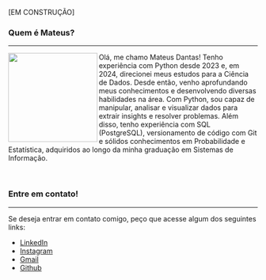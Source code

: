 [EM CONSTRUÇÃO] 
### Quem é Mateus?
---
<img src="assets/perfil.png" width="180" align="left"> 
<p>Olá, me chamo Mateus Dantas! Tenho experiência com Python desde 2023 e, em 2024, direcionei meus estudos para a Ciência de Dados. Desde então, venho aprofundando meus conhecimentos e desenvolvendo diversas habilidades na área. Com Python, sou capaz de manipular, analisar e visualizar dados para extrair insights e resolver problemas. Além disso, tenho experiência com SQL (PostgreSQL), versionamento de código com Git e sólidos conhecimentos em Probabilidade e Estatística, adquiridos ao longo da minha graduação em Sistemas de Informação.</p>
<br>

### Entre em contato!
---
<p>Se deseja entrar em contato comigo, peço que acesse algum dos seguintes links:</p>

* [LinkedIn](https://www.linkedin.com/in/mtzdantas/)
* [Instagram](https://www.instagram.com/mtzdantas)
* [Gmail](mailto:mtzdantas@gmail.com)
* [Github](https://github.com/mtzdantas)
